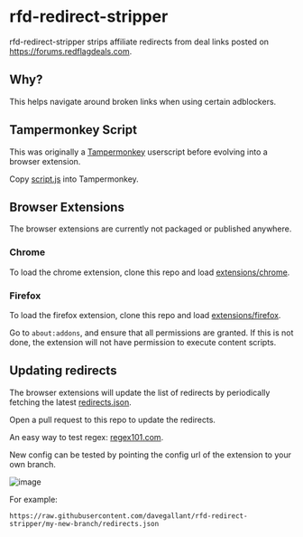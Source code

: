 # rfd-redirect-stripper

rfd-redirect-stripper strips affiliate redirects from deal links posted on https://forums.redflagdeals.com.

## Why?

This helps navigate around broken links when using certain adblockers.

## Tampermonkey Script

This was originally a [Tampermonkey](https://www.tampermonkey.net/) userscript before evolving into a browser extension.

Copy [script.js](./script.js) into Tampermonkey.

## Browser Extensions

The browser extensions are currently not packaged or published anywhere.

### Chrome

To load the chrome extension, clone this repo and load [extensions/chrome](./extensions/chrome/).

### Firefox

To load the firefox extension, clone this repo and load [extensions/firefox](./extensions/firefox/).

Go to `about:addons`, and ensure that all permissions are granted. If this is not done, the extension will not have permission to execute content scripts.

## Updating redirects

The browser extensions will update the list of redirects by periodically fetching the latest [redirects.json](redirects.json).

Open a pull request to this repo to update the redirects.

An easy way to test regex: [regex101.com](https://regex101.com/).

New config can be tested by pointing the config url of the extension to your own branch.

![image](https://user-images.githubusercontent.com/4519234/230703252-a7e09cf6-d0e5-4f54-8973-3b93d4a4a5a2.png)

For example:

```
https://raw.githubusercontent.com/davegallant/rfd-redirect-stripper/my-new-branch/redirects.json
```
